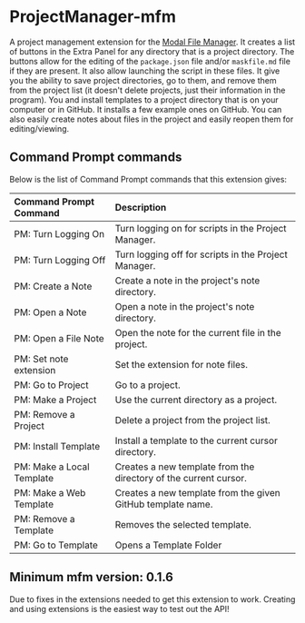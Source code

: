 # ProjectManager-mfm

A project management extension for the [Modal File Manager](https://github.com/raguay/ModalFileManager). It creates a list of buttons in the Extra Panel for any directory that is a project directory. The buttons allow for the editing of the `package.json` file and/or `maskfile.md` file if they are present. It also allow launching the script in these files. It give you the ability to save project directories, go to them, and remove them from the project list (it doesn't delete projects, just their information in the program). You and install templates to a project directory that is on your computer or in GitHub. It installs a few example ones on GitHub. You can also easily create notes about files in the project and easily reopen them for editing/viewing.

## Command Prompt commands

Below is the list of Command Prompt commands that this extension gives:

| Command Prompt Command | Description |
|:--- |:------ |
| PM: Turn Logging On | Turn logging on for scripts in the Project Manager. |
| PM: Turn Logging Off | Turn logging off for scripts in the Project Manager. |
| PM: Create a Note | Create a note in the project\'s note directory. |
| PM: Open a Note | Open a note in the project\'s note directory. |
| PM: Open a File Note | Open the note for the current file in the project. |
| PM: Set note extension | Set the extension for note files. |
| PM: Go to Project | Go to a project. |
| PM: Make a Project | Use the current directory as a project. |
| PM: Remove a Project | Delete a project from the project list. |
| PM: Install Template | Install a template to the current cursor directory. |
| PM: Make a Local Template | Creates a new template from the directory of the current cursor. |
| PM: Make a Web Template | Creates a new template from the given GitHub template name. |
| PM: Remove a Template | Removes the selected template. |
| PM: Go to Template | Opens a Template Folder |


## Minimum mfm version:  0.1.6

Due to fixes in the extensions needed to get this extension to work. Creating and using extensions is the easiest way to test out the API!


